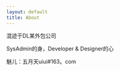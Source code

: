```yaml
---
layout: default
title: About
---
```

混迹于DL某外包公司

SysAdmin的身，Developer & Designer的心

魅儿：五月天uiui#163。com
